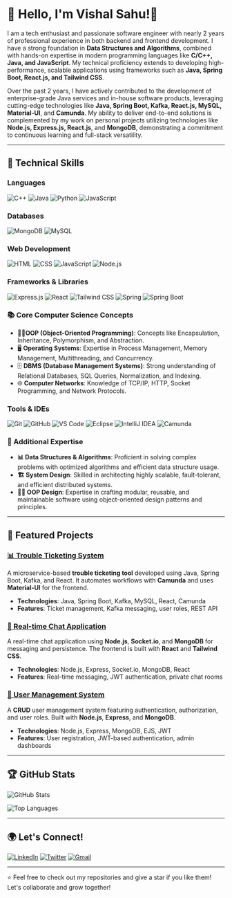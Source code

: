 # 👋 Hello, I'm Vishal Sahu!🚀


I am a tech enthusiast and passionate software engineer with nearly 2 years of professional experience in both backend and frontend development. I have a strong foundation in **Data Structures and Algorithms**, combined with hands-on expertise in modern programming languages like **C/C++, Java, and JavaScript**. My technical proficiency extends to developing high-performance, scalable applications using frameworks such as **Java, Spring Boot, React.js, and Tailwind CSS**.

Over the past 2 years, I have actively contributed to the development of enterprise-grade Java services and in-house software products, leveraging cutting-edge technologies like **Java, Spring Boot, Kafka, React.js, MySQL, Material-UI**, and **Camunda**. My ability to deliver end-to-end solutions is complemented by my work on personal projects utilizing technologies like **Node.js, Express.js, React.js**, and **MongoDB**, demonstrating a commitment to continuous learning and full-stack versatility.

---

## 🔧 Technical Skills

### Languages
![C++](https://img.shields.io/badge/C++-00599C?style=for-the-badge&logo=cplusplus&logoColor=white)
![Java](https://img.shields.io/badge/Java-ED8B00?style=for-the-badge&logo=java&logoColor=white)
![Python](https://img.shields.io/badge/Python-3776AB?style=for-the-badge&logo=python&logoColor=white)
![JavaScript](https://img.shields.io/badge/JavaScript-F7DF1E?style=for-the-badge&logo=javascript&logoColor=black)


### Databases
![MongoDB](https://img.shields.io/badge/MongoDB-47A248?style=for-the-badge&logo=mongodb&logoColor=white)
![MySQL](https://img.shields.io/badge/MySQL-4479A1?style=for-the-badge&logo=mysql&logoColor=white)

### Web Development
![HTML](https://img.shields.io/badge/HTML-E34F26?style=for-the-badge&logo=html5&logoColor=white)
![CSS](https://img.shields.io/badge/CSS-1572B6?style=for-the-badge&logo=css3&logoColor=white)
![JavaScript](https://img.shields.io/badge/JavaScript-F7DF1E?style=for-the-badge&logo=javascript&logoColor=black)
![Node.js](https://img.shields.io/badge/Node.js-339933?style=for-the-badge&logo=nodedotjs&logoColor=white)

### Frameworks & Libraries
![Express.js](https://img.shields.io/badge/Express.js-000000?style=for-the-badge&logo=express&logoColor=white)
![React](https://img.shields.io/badge/React-20232A?style=for-the-badge&logo=react&logoColor=61DAFB)
![Tailwind CSS](https://img.shields.io/badge/TailwindCSS-38B2AC?style=for-the-badge&logo=tailwind-css&logoColor=white)
![Spring](https://img.shields.io/badge/Spring-6DB33F?style=for-the-badge&logo=spring&logoColor=white)
![Spring Boot](https://img.shields.io/badge/Spring_Boot-6DB33F?style=for-the-badge&logo=spring-boot&logoColor=white)

### 📚 Core Computer Science Concepts

- 🧑‍💻**OOP (Object-Oriented Programming)**: Concepts like Encapsulation, Inheritance, Polymorphism, and Abstraction.
- 🖥️ **Operating Systems**: Expertise in Process Management, Memory Management, Multithreading, and Concurrency.
- 🗄️ **DBMS (Database Management Systems)**: Strong understanding of Relational Databases, SQL Queries, Normalization, and Indexing.
- 🌐 **Computer Networks**: Knowledge of TCP/IP, HTTP, Socket Programming, and Network Protocols.



### Tools & IDEs
![Git](https://img.shields.io/badge/Git-F05032?style=for-the-badge&logo=git&logoColor=white)
![GitHub](https://img.shields.io/badge/GitHub-181717?style=for-the-badge&logo=github&logoColor=white)
![VS Code](https://img.shields.io/badge/VS_Code-007ACC?style=for-the-badge&logo=visual-studio-code&logoColor=white)
![Eclipse](https://img.shields.io/badge/Eclipse-2C2255?style=for-the-badge&logo=eclipse&logoColor=white)
![IntelliJ IDEA](https://img.shields.io/badge/IntelliJ_IDEA-000000?style=for-the-badge&logo=intellij-idea&logoColor=white)
![Camunda](https://img.shields.io/badge/Camunda-B7178C?style=for-the-badge&logo=camunda&logoColor=white)

### 🚀 Additional Expertise

- **📊 Data Structures & Algorithms**: Proficient in solving complex problems with optimized algorithms and efficient data structure usage.
- **🏗️ System Design**: Skilled in architecting highly scalable, fault-tolerant, and efficient distributed systems.
- **🧑‍💻 OOP Design**: Expertise in crafting modular, reusable, and maintainable software using object-oriented design patterns and principles.


---

## 📌 Featured Projects

### [📊 Trouble Ticketing System](https://github.com/yourusername/trouble-ticketing-system)
A microservice-based **trouble ticketing tool** developed using Java, Spring Boot, Kafka, and React. It automates workflows with **Camunda** and uses **Material-UI** for the frontend.
- **Technologies**: Java, Spring Boot, Kafka, MySQL, React, Camunda
- **Features**: Ticket management, Kafka messaging, user roles, REST API

### [💬 Real-time Chat Application](https://github.com/yourusername/chat-app)
A real-time chat application using **Node.js**, **Socket.io**, and **MongoDB** for messaging and persistence. The frontend is built with **React** and **Tailwind CSS**.
- **Technologies**: Node.js, Express, Socket.io, MongoDB, React
- **Features**: Real-time messaging, JWT authentication, private chat rooms

### [🔐 User Management System](https://github.com/yourusername/user-management-system)
A **CRUD** user management system featuring authentication, authorization, and user roles. Built with **Node.js**, **Express**, and **MongoDB**.
- **Technologies**: Node.js, Express, MongoDB, EJS, JWT
- **Features**: User registration, JWT-based authentication, admin dashboards

---

## 🏆 GitHub Stats

![GitHub Stats](https://github-readme-stats.vercel.app/api?username=VishalSahu18&show_icons=true&theme=radical)

![Top Languages](https://github-readme-stats.vercel.app/api/top-langs/?username=VishalSahu18&layout=compact&theme=radical)

---

## 🌍 Let's Connect!

[![LinkedIn](https://img.shields.io/badge/LinkedIn-0A66C2?style=for-the-badge&logo=linkedin&logoColor=white)](https://www.linkedin.com/in/yourprofile)
[![Twitter](https://img.shields.io/badge/Twitter-1DA1F2?style=for-the-badge&logo=twitter&logoColor=white)](https://twitter.com/yourprofile)
[![Gmail](https://img.shields.io/badge/Gmail-D14836?style=for-the-badge&logo=gmail&logoColor=white)](mailto:youremail@gmail.com)

---

⭐️ Feel free to check out my repositories and give a star if you like them! Let's collaborate and grow together!
